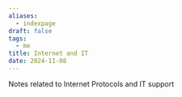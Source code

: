 ```yaml
---
aliases:
  - indexpage
draft: false
tags:
  - me
title: Internet and IT
date: 2024-11-08
---
```


Notes related to Internet Protocols and IT support